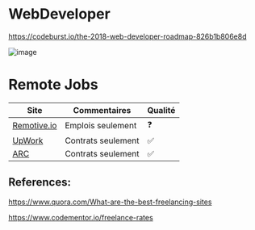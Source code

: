 



# WebDeveloper

https://codeburst.io/the-2018-web-developer-roadmap-826b1b806e8d

![image](https://miro.medium.com/max/2198/1*_wZhhTstI_DCebB2fK2c5g.png)


# Remote Jobs




| Site                               | Commentaires                              | Qualité               |
|------------------------------------|-------------------------------------------|-----------------------|
| [Remotive.io](https://remotive.io) | Emplois seulement                         | :question:            |
| [UpWork](https://upwork.com)       | Contrats seulement                        | :white_check_mark:    |
| [ARC](https://arc.dev)             | Contrats seulement                        | :white_check_mark:    |

## References:

https://www.quora.com/What-are-the-best-freelancing-sites

https://www.codementor.io/freelance-rates




